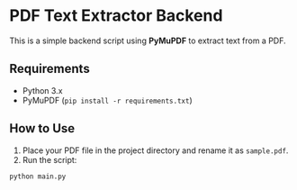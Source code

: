 # PDF Text Extractor Backend

This is a simple backend script using **PyMuPDF** to extract text from a PDF.

## Requirements

- Python 3.x
- PyMuPDF (`pip install -r requirements.txt`)

##  How to Use

1. Place your PDF file in the project directory and rename it as `sample.pdf`.
2. Run the script:

```bash
python main.py
